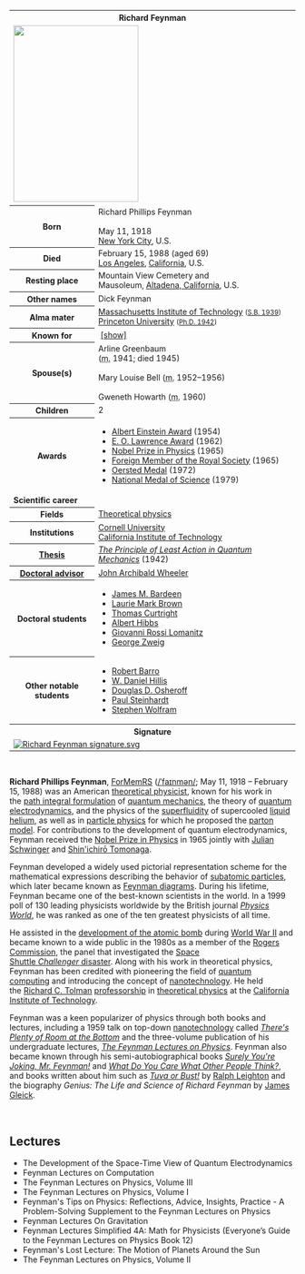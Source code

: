 <table class="infobox biography vcard">
<tbody>
<tr>
<th colspan="2">
<div class="fn">Richard Feynman</div>
</th>
</tr>
<tr>
<td colspan="2"><a class="image" href="Richard_Feynman_Nobel.jpg"><img src="Richard_Feynman_Nobel.jpg" srcset="Richard_Feynman_Nobel.jpg" width="220" height="311" data-file-width="280" data-file-height="396" /></a></td>
</tr>
<tr>
<th scope="row">Born</th>
<td>
<div class="nickname">Richard Phillips Feynman</div>
<br />May 11, 1918<br />
<div class="birthplace"><a title="New York City" href="https://en.wikipedia.org/wiki/New_York_City">New York City</a>, U.S.</div>
</td>
</tr>
<tr>
<th scope="row">Died</th>
<td>February 15, 1988&nbsp;(aged&nbsp;69)<br />
<div class="deathplace"><a title="Los Angeles" href="https://en.wikipedia.org/wiki/Los_Angeles">Los Angeles</a>,&nbsp;<a title="California" href="https://en.wikipedia.org/wiki/California">California</a>, U.S.</div>
</td>
</tr>
<tr>
<th scope="row">Resting place</th>
<td class="label">Mountain View Cemetery and Mausoleum,&nbsp;<a title="Altadena, California" href="https://en.wikipedia.org/wiki/Altadena,_California">Altadena, California</a>, U.S.</td>
</tr>
<tr>
<th scope="row">Other&nbsp;names</th>
<td class="nickname">Dick Feynman</td>
</tr>
<tr>
<th scope="row">Alma&nbsp;mater</th>
<td><a title="Massachusetts Institute of Technology" href="https://en.wikipedia.org/wiki/Massachusetts_Institute_of_Technology">Massachusetts Institute of Technology</a>&nbsp;<small>(<a title="Bachelor of Science" href="https://en.wikipedia.org/wiki/Bachelor_of_Science">S.B. 1939</a>)</small><br /><a title="Princeton University" href="https://en.wikipedia.org/wiki/Princeton_University">Princeton University</a>&nbsp;<small>(<a title="Doctor of Philosophy" href="https://en.wikipedia.org/wiki/Doctor_of_Philosophy">Ph.D. 1942</a>)</small></td>
</tr>
<tr>
<th scope="row">Known&nbsp;for</th>
<td>
<div id="NavFrame1" class="NavFrame collapsed">
<div class="NavHead"><span class="nowrap">&nbsp;</span><a id="NavToggle1" class="NavToggle" href="https://en.wikipedia.org/wiki/Richard_Feynman#">[show]</a></div>
</div>
</td>
</tr>
<tr>
<th scope="row"><span class="nowrap">Spouse(s)</span></th>
<td>
<div>Arline Greenbaum<br />(<abbr title="married">m.</abbr>&nbsp;1941; died&nbsp;1945)</div>
<br />
<div>Mary Louise Bell (<abbr title="married">m.</abbr>&nbsp;1952⁠&ndash;⁠1956)</div>
<br />
<div>Gweneth Howarth (<abbr title="married">m.</abbr>&nbsp;1960)</div>
</td>
</tr>
<tr>
<th scope="row">Children</th>
<td>2</td>
</tr>
<tr>
<th scope="row">Awards</th>
<td>
<div class="plainlist">
<ul>
<li><a title="Albert Einstein Award" href="https://en.wikipedia.org/wiki/Albert_Einstein_Award">Albert Einstein Award</a>&nbsp;(1954)</li>
<li><a title="Ernest Orlando Lawrence Award" href="https://en.wikipedia.org/wiki/Ernest_Orlando_Lawrence_Award">E. O. Lawrence Award</a>&nbsp;(1962)</li>
<li><a title="Nobel Prize in Physics" href="https://en.wikipedia.org/wiki/Nobel_Prize_in_Physics">Nobel Prize in Physics</a>&nbsp;(1965)</li>
<li><a class="mw-redirect" title="Foreign Member of the Royal Society" href="https://en.wikipedia.org/wiki/Foreign_Member_of_the_Royal_Society">Foreign Member of the Royal Society</a>&nbsp;(1965)</li>
<li><a title="Oersted Medal" href="https://en.wikipedia.org/wiki/Oersted_Medal">Oersted Medal</a>&nbsp;(1972)</li>
<li><a title="National Medal of Science" href="https://en.wikipedia.org/wiki/National_Medal_of_Science">National Medal of Science</a>&nbsp;(1979)</li>
</ul>
</div>
</td>
</tr>
<tr>
<td colspan="2"><strong>Scientific career</strong></td>
</tr>
<tr>
<th scope="row">Fields</th>
<td class="category"><a title="Theoretical physics" href="https://en.wikipedia.org/wiki/Theoretical_physics">Theoretical physics</a></td>
</tr>
<tr>
<th scope="row">Institutions</th>
<td><a title="Cornell University" href="https://en.wikipedia.org/wiki/Cornell_University">Cornell University</a><br /><a title="California Institute of Technology" href="https://en.wikipedia.org/wiki/California_Institute_of_Technology">California Institute of Technology</a></td>
</tr>
<tr>
<th scope="row"><a title="Thesis" href="https://en.wikipedia.org/wiki/Thesis">Thesis</a></th>
<td><a class="external text" href="https://github.com/manjunath5496/Feynman-Lectures/blob/master/Thesis-1942-Feynman.pdf" rel="nofollow"><em>The Principle of Least Action in Quantum Mechanics</em></a>&nbsp;(1942)</td>
</tr>
<tr>
<th scope="row"><a title="Doctoral advisor" href="https://en.wikipedia.org/wiki/Doctoral_advisor">Doctoral advisor</a></th>
<td><a title="John Archibald Wheeler" href="https://en.wikipedia.org/wiki/John_Archibald_Wheeler">John Archibald Wheeler</a></td>
</tr>
<tr>
<th scope="row">Doctoral students</th>
<td>
<div class="plainlist">
<ul>
<li><a title="James M. Bardeen" href="https://en.wikipedia.org/wiki/James_M._Bardeen">James M. Bardeen</a></li>
<li><a title="Laurie Brown (physicist)" href="https://en.wikipedia.org/wiki/Laurie_Brown_(physicist)">Laurie Mark Brown</a></li>
<li><a title="Thomas Curtright" href="https://en.wikipedia.org/wiki/Thomas_Curtright">Thomas Curtright</a></li>
<li><a title="Albert Hibbs" href="https://en.wikipedia.org/wiki/Albert_Hibbs">Albert Hibbs</a></li>
<li><a title="Giovanni Rossi Lomanitz" href="https://en.wikipedia.org/wiki/Giovanni_Rossi_Lomanitz">Giovanni Rossi Lomanitz</a></li>
<li><a title="George Zweig" href="https://en.wikipedia.org/wiki/George_Zweig">George Zweig</a></li>
</ul>
</div>
</td>
</tr>
<tr>
<th scope="row">Other&nbsp;notable students</th>
<td>
<div class="plainlist">
<ul>
<li><a title="Robert Barro" href="https://en.wikipedia.org/wiki/Robert_Barro">Robert Barro</a></li>
<li><a class="mw-redirect" title="W. Daniel Hillis" href="https://en.wikipedia.org/wiki/W._Daniel_Hillis">W. Daniel Hillis</a></li>
<li><a class="mw-redirect" title="Douglas D. Osheroff" href="https://en.wikipedia.org/wiki/Douglas_D._Osheroff">Douglas D. Osheroff</a></li>
<li><a title="Paul Steinhardt" href="https://en.wikipedia.org/wiki/Paul_Steinhardt">Paul Steinhardt</a></li>
<li><a title="Stephen Wolfram" href="https://en.wikipedia.org/wiki/Stephen_Wolfram">Stephen Wolfram</a></li>
</ul>
</div>
</td>
</tr>
<tr>
<th colspan="2">Signature</th>
</tr>
<tr>
<td colspan="2"><a class="image" href="Richard_Feynman_signature.png"><img src="Richard_Feynman_signature.png" srcset="Richard_Feynman_signature.png" alt="Richard Feynman signature.svg" width="150" height="53" data-file-width="585" data-file-height="206" /></a></td>
</tr>
</tbody>
</table>

</br>

<p><strong>Richard Phillips Feynman</strong>,&nbsp;<a title="Fellow of the Royal Society" href="https://en.wikipedia.org/wiki/Fellow_of_the_Royal_Society#Foreign_Member_of_the_Royal_Society_(ForMemRS)">ForMemRS</a>&nbsp;(<span class="rt-commentedText nowrap"><span class="IPA nopopups noexcerpt"><a title="Help:IPA/English" href="https://en.wikipedia.org/wiki/Help:IPA/English">/<span title="/ˈ/: primary stress follows">ˈ</span><span title="'f' in 'find'">f</span><span title="/aɪ/: 'i' in 'tide'">aɪ</span><span title="'n' in 'nigh'">n</span><span title="'m' in 'my'">m</span><span title="/ə/: 'a' in 'about'">ə</span><span title="'n' in 'nigh'">n</span>/</a></span></span>; May 11, 1918 &ndash; February 15, 1988) was an American&nbsp;<a class="mw-redirect" title="Theoretical physicist" href="https://en.wikipedia.org/wiki/Theoretical_physicist">theoretical physicist</a>, known for his work in the&nbsp;<a title="Path integral formulation" href="https://en.wikipedia.org/wiki/Path_integral_formulation">path integral formulation</a>&nbsp;of&nbsp;<a title="Quantum mechanics" href="https://en.wikipedia.org/wiki/Quantum_mechanics">quantum mechanics</a>, the theory of&nbsp;<a title="Quantum electrodynamics" href="https://en.wikipedia.org/wiki/Quantum_electrodynamics">quantum electrodynamics</a>, and the physics of the&nbsp;<a title="Superfluidity" href="https://en.wikipedia.org/wiki/Superfluidity">superfluidity</a>&nbsp;of supercooled&nbsp;<a title="Liquid helium" href="https://en.wikipedia.org/wiki/Liquid_helium">liquid helium</a>, as well as in&nbsp;<a title="Particle physics" href="https://en.wikipedia.org/wiki/Particle_physics">particle physics</a>&nbsp;for which he proposed the&nbsp;<a class="mw-redirect" title="Parton model" href="https://en.wikipedia.org/wiki/Parton_model">parton model</a>. For contributions to the development of quantum electrodynamics, Feynman received the&nbsp;<a title="Nobel Prize in Physics" href="https://en.wikipedia.org/wiki/Nobel_Prize_in_Physics">Nobel Prize in Physics</a>&nbsp;in 1965 jointly with&nbsp;<a title="Julian Schwinger" href="https://en.wikipedia.org/wiki/Julian_Schwinger">Julian Schwinger</a>&nbsp;and&nbsp;<a title="Shin'ichirō Tomonaga" href="https://en.wikipedia.org/wiki/Shin%27ichir%C5%8D_Tomonaga">Shin'ichirō Tomonaga</a>.</p>
<p>Feynman developed a widely used pictorial representation scheme for the mathematical expressions describing the behavior of&nbsp;<a title="Subatomic particle" href="https://en.wikipedia.org/wiki/Subatomic_particle">subatomic particles</a>, which later became known as&nbsp;<a title="Feynman diagram" href="https://en.wikipedia.org/wiki/Feynman_diagram">Feynman diagrams</a>. During his lifetime, Feynman became one of the best-known scientists in the world. In a 1999 poll of 130 leading physicists worldwide by the British journal&nbsp;<em><a title="Physics World" href="https://en.wikipedia.org/wiki/Physics_World">Physics World</a></em>, he was ranked as one of the ten greatest physicists of all time.</p>
<p>He assisted in the&nbsp;<a title="Manhattan Project" href="https://en.wikipedia.org/wiki/Manhattan_Project">development of the atomic bomb</a>&nbsp;during&nbsp;<a title="World War II" href="https://en.wikipedia.org/wiki/World_War_II">World War II</a>&nbsp;and became known to a wide public in the 1980s as a member of the&nbsp;<a title="Rogers Commission Report" href="https://en.wikipedia.org/wiki/Rogers_Commission_Report">Rogers Commission</a>, the panel that investigated the&nbsp;<a title="Space Shuttle Challenger disaster" href="https://en.wikipedia.org/wiki/Space_Shuttle_Challenger_disaster">Space Shuttle&nbsp;<em>Challenger</em>&nbsp;disaster</a>. Along with his work in theoretical physics, Feynman has been credited with pioneering the field of&nbsp;<a title="Quantum computing" href="https://en.wikipedia.org/wiki/Quantum_computing">quantum computing</a>&nbsp;and introducing the concept of&nbsp;<a title="Nanotechnology" href="https://en.wikipedia.org/wiki/Nanotechnology">nanotechnology</a>. He held the&nbsp;<a title="Richard C. Tolman" href="https://en.wikipedia.org/wiki/Richard_C._Tolman">Richard C. Tolman</a>&nbsp;<a title="Financial endowment" href="https://en.wikipedia.org/wiki/Financial_endowment#Endowed_professorships">professorship</a>&nbsp;in&nbsp;<a title="Theoretical physics" href="https://en.wikipedia.org/wiki/Theoretical_physics">theoretical physics</a>&nbsp;at the&nbsp;<a title="California Institute of Technology" href="https://en.wikipedia.org/wiki/California_Institute_of_Technology">California Institute of Technology</a>.</p>
<p>Feynman was a keen popularizer of physics through both books and lectures, including a 1959 talk on top-down&nbsp;<a title="Nanotechnology" href="https://en.wikipedia.org/wiki/Nanotechnology">nanotechnology</a>&nbsp;called&nbsp;<em><a title="There's Plenty of Room at the Bottom" href="https://en.wikipedia.org/wiki/There%27s_Plenty_of_Room_at_the_Bottom">There's Plenty of Room at the Bottom</a></em>&nbsp;and the three-volume publication of his undergraduate lectures,&nbsp;<em><a title="The Feynman Lectures on Physics" href="https://en.wikipedia.org/wiki/The_Feynman_Lectures_on_Physics">The Feynman Lectures on Physics</a></em>. Feynman also became known through his semi-autobiographical books&nbsp;<em><a title="Surely You're Joking, Mr. Feynman!" href="https://en.wikipedia.org/wiki/Surely_You%27re_Joking,_Mr._Feynman!">Surely You're Joking, Mr. Feynman!</a></em>&nbsp;and&nbsp;<em><a title="What Do You Care What Other People Think?" href="https://en.wikipedia.org/wiki/What_Do_You_Care_What_Other_People_Think%3F">What Do You Care What Other People Think?</a></em>, and books written about him such as&nbsp;<em><a title="Tuva or Bust!" href="https://en.wikipedia.org/wiki/Tuva_or_Bust!">Tuva or Bust!</a></em>&nbsp;by&nbsp;<a title="Ralph Leighton" href="https://en.wikipedia.org/wiki/Ralph_Leighton">Ralph Leighton</a>&nbsp;and the biography&nbsp;<em>Genius: The Life and Science of Richard Feynman</em>&nbsp;by&nbsp;<a title="James Gleick" href="https://en.wikipedia.org/wiki/James_Gleick">James Gleick</a>.</p>
</br>

<h2> Lectures </h2>




<ul>


<li><a target="_blank" href="https://github.com/manjunath5496/Feynman-Lectures/blob/master/fym(1).pdf" style="text-decoration:none;">The Development of the Space-Time View of Quantum Electrodynamics</a></li>

<li><a target="_blank" href="https://github.com/manjunath5496/Feynman-Lectures/blob/master/fym(2).pdf" style="text-decoration:none;">Feynman Lectures on Computation</a></li>

<li><a target="_blank" href="https://github.com/manjunath5496/Feynman-Lectures/blob/master/fym(3).pdf" style="text-decoration:none;">The Feynman Lectures on Physics, Volume III</a></li>

<li><a target="_blank" href="https://github.com/manjunath5496/Feynman-Lectures/blob/master/fym(4).pdf" style="text-decoration:none;"> The Feynman Lectures on Physics, Volume I </a></li>


<li><a target="_blank" href="https://github.com/manjunath5496/Feynman-Lectures/blob/master/fym(5).pdf" style="text-decoration:none;">Feynman's Tips on Physics: Reflections, Advice, Insights, Practice - A Problem-Solving Supplement to the Feynman Lectures on Physics</a></li>

<li><a target="_blank" href="https://github.com/manjunath5496/Feynman-Lectures/blob/master/fym(6).pdf" style="text-decoration:none;"> Feynman Lectures On Gravitation</a></li>


<li><a target="_blank" href="https://github.com/manjunath5496/Feynman-Lectures/blob/master/fym(7).pdf" style="text-decoration:none;">Feynman Lectures Simplified 4A: Math for Physicists (Everyone’s Guide to the Feynman Lectures on Physics Book 12)</a></li>

<li><a target="_blank" href="https://github.com/manjunath5496/Feynman-Lectures/blob/master/fym(8).pdf" style="text-decoration:none;"> Feynman's Lost Lecture: The Motion of Planets Around the Sun</a></li>
<li><a target="_blank" href="https://github.com/manjunath5496/Feynman-Lectures/blob/master/fym(9).pdf" style="text-decoration:none;"> The Feynman Lectures on Physics, Volume II </a></li>

</ul>
